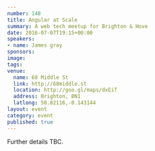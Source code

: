 ```yaml
---
number: 148
title: Angular at Scale
summary: A web tech meetup for Brighton & Hove
date: 2016-07-07T19:15+00:00
speakers:
- name: James gray
sponsors:
image:
tags:
venue:
  name: 68 Middle St
  link: http://68middle.st
  location: http://goo.gl/maps/dxEiT
  address: Brighton, BN1
  latlong: 50.82116,-0.143144
layout: event
category: event
published: true
---
```


Further details TBC.